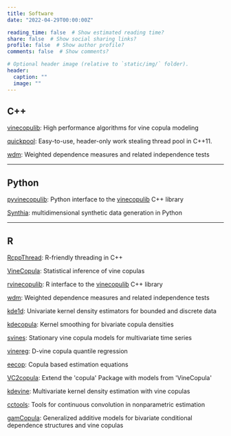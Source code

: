```yaml
---
title: Software
date: "2022-04-29T00:00:00Z"

reading_time: false  # Show estimated reading time?
share: false  # Show social sharing links?
profile: false  # Show author profile?
comments: false  # Show comments?

# Optional header image (relative to `static/img/` folder).
header:
  caption: ""
  image: ""
---
```



## C++

[vinecopulib](https://github.com/vinecopulib/vinecopulib):
High performance algorithms for vine copula modeling  
<!-- [![DOI](https://zenodo.org/badge/76354683.svg)](https://zenodo.org/badge/latestdoi/76354683) -->

[quickpool](https://github.com/tnagler/quickpool): Easy-to-use, header-only work stealing thread pool in C++11.  
<!-- [![DOI](https://zenodo.org/badge/427536398.svg)](https://zenodo.org/badge/latestdoi/427536398) -->

[wdm](https://github.com/tnagler/wdm): Weighted
dependence measures and related independence tests


------------------------------------------

## Python

[pyvinecopulib](https://github.com/vinecopulib/pyvinecopulib): Python interface to the [vinecopulib](https://github.com/vinecopulib/vinecopulib) C++ library  
<!-- [![PyPI version](https://badge.fury.io/py/pyvinecopulib.svg)](https://badge.fury.io/py/pyvinecopulib) -->
<!-- [![Downloads](https://pepy.tech/badge/pyvinecopulib)](https://pepy.tech/project/pyvinecopulib/month) -->
<!-- [![DOI](https://zenodo.org/badge/196999069.svg)](https://zenodo.org/badge/latestdoi/196999069) -->

[Synthia](https://github.com/dmey/synthia): multidimensional synthetic data generation in Python  
<!-- [![PyPI version](https://badge.fury.io/py/synthia.svg)](https://badge.fury.io/py/synthia) -->
<!-- [![Downloads](https://pepy.tech/badge/synthia)](https://pepy.tech/project/synthia/month) -->
<!-- [![DOI](https://joss.theoj.org/papers/10.21105/joss.02863/status.svg)](https://doi.org/10.21105/joss.02863) -->

------------------------------------------

## R

[RcppThread](https://github.com/tnagler/RcppThread): R-friendly threading in C++  
<!-- ![CRAN version](http://www.r-pkg.org/badges/version/RcppThread) ![CRAN downloads](http://cranlogs.r-pkg.org/badges/grand-total/RcppThread) -->

[VineCopula](https://github.com/tnagler/VineCopula):
Statistical inference of vine copulas  
<!-- ![CRAN version](http://www.r-pkg.org/badges/version/VineCopula) ![CRAN downloads](http://cranlogs.r-pkg.org/badges/grand-total/VineCopula) -->

[rvinecopulib](https://github.com/vinecopulib/rvinecopulib):
R interface to the [vinecopulib](https://github.com/vinecopulib/vinecopulib) C++ library  
<!-- ![CRAN version](http://www.r-pkg.org/badges/version/rvinecopulib) ![CRAN downloads](http://cranlogs.r-pkg.org/badges/grand-total/rvinecopulib) -->

[wdm](https://github.com/tnagler/wdm-r): Weighted
dependence measures and related independence tests
<!-- ![CRAN version](http://www.r-pkg.org/badges/version/wdm) ![CRAN downloads](http://cranlogs.r-pkg.org/badges/grand-total/wdm) -->

[kde1d](https://github.com/tnagler/kde1d):
Univariate kernel density estimators for bounded and discrete data
<!-- ![CRAN version](http://www.r-pkg.org/badges/version/kde1d) ![CRAN downloads](http://cranlogs.r-pkg.org/badges/grand-total/kde1d) -->

[kdecopula](https://github.com/tnagler/kdecopula):
Kernel smoothing for bivariate copula densities  
<!-- ![CRAN version](http://www.r-pkg.org/badges/version/kdecopula) ![CRAN downloads](http://cranlogs.r-pkg.org/badges/grand-total/kdecopula) -->

[svines](https://github.com/tnagler/svines):
Stationary vine copula models for multivariate time series
<!-- ![CRAN version](http://www.r-pkg.org/badges/version/svines)  -->

[vinereg](https://github.com/tnagler/vinereg):
D-vine copula quantile regression  
<!-- ![CRAN version](http://www.r-pkg.org/badges/version/vinereg) ![CRAN downloads](http://cranlogs.r-pkg.org/badges/grand-total/vinereg) -->

[eecop](https://github.com/tnagler/eecop):
Copula based estimation equations  
<!-- ![CRAN version](http://www.r-pkg.org/badges/version/eecop)  -->

[VC2copula](https://github.com/tnagler/VC2copula"):
Extend the 'copula' Package with models from 'VineCopula'  
<!-- ![CRAN version](http://www.r-pkg.org/badges/version/VC2copula) ![CRAN downloads](http://cranlogs.r-pkg.org/badges/grand-total/VC2copula) -->

[kdevine](https://github.com/tnagler/kdevine):
Multivariate kernel density estimation with vine copulas  
<!-- ![CRAN version](http://www.r-pkg.org/badges/version/kdevine) ![CRAN downloads](http://cranlogs.r-pkg.org/badges/grand-total/kdevine) -->

[cctools](https://github.com/tnagler/cctools):
Tools for continuous convolution in nonparametric estimation  
<!-- ![CRAN version](http://www.r-pkg.org/badges/version/cctools) ![CRAN downloads](http://cranlogs.r-pkg.org/badges/cctools) -->

<!-- [jdify](https://github.com/tnagler/jdify):
Joint density classifiers  
![CRAN version](http://www.r-pkg.org/badges/version/jdify) -->

[gamCopula](https://github.com/tvatter/gamCopula):
Generalized additive models for bivariate conditional dependence structures and vine copulas  
